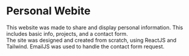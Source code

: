 <h1>Personal Webite</h1>

<p>This website was made to share and display personal information. This includes basic info, projects, and a contact form.<br>The site was designed and created from scratch, using ReactJS and Tailwind. EmailJS was used to handle the contact form request.</p>

